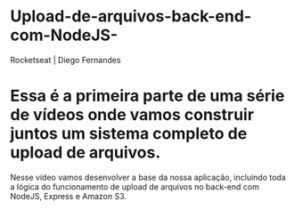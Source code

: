 # Upload-de-arquivos-back-end-com-NodeJS-
 Rocketseat | Diego Fernandes
 # Essa é a primeira parte de uma série de vídeos onde vamos construir juntos um sistema completo de upload de arquivos.

Nesse vídeo vamos desenvolver a base da nossa aplicação, incluindo toda a lógica do funcionamento de upload de arquivos no back-end com NodeJS, Express e Amazon S3.
